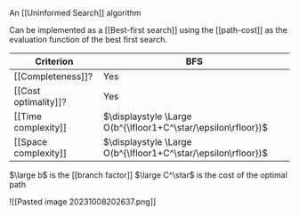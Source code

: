 An [[Uninformed Search]] algorithm

Can be implemented as a [[Best-first search]] using the [[path-cost]] as the evaluation function of the best first search.

| Criterion | BFS |
| --------- | --- |
| [[Completeness]]? | Yes |
| [[Cost optimality]]? | Yes |
| [[Time complexity]] | $\displaystyle \Large O(b^{\lfloor1+C^\star/\epsilon\rfloor})$ |
| [[Space complexity]] | $\displaystyle \Large O(b^{\lfloor1+C^\star/\epsilon\rfloor})$ |
$\large b$ is the [[branch factor]]
$\large C^\star$ is the cost of the optimal path

![[Pasted image 20231008202637.png]]
